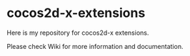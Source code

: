 cocos2d-x-extensions
====================

Here is my repository for cocos2d-x extensions.

Please check Wiki for more information and documentation.

